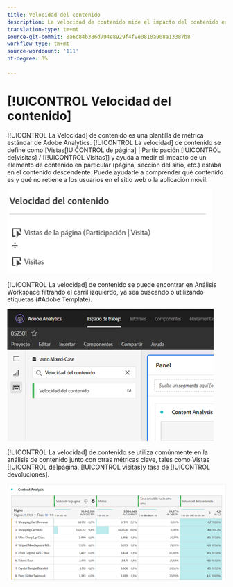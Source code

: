 ```yaml
---
title: Velocidad del contenido
description: La velocidad de contenido mide el impacto del contenido en el contenido descendente.
translation-type: tm+mt
source-git-commit: 8a6c84b386d794e8929f4f9e0810a908a13387b8
workflow-type: tm+mt
source-wordcount: '111'
ht-degree: 3%

---
```



# [!UICONTROL Velocidad del contenido]

[!UICONTROL La Velocidad] de contenido es una plantilla de métrica estándar de Adobe Analytics. [!UICONTROL La velocidad] de contenido se define como [Vistas[!UICONTROL de página] | Participación [!UICONTROL de]visitas] / [[!UICONTROL Visitas]] y ayuda a medir el impacto de un elemento de contenido en particular (página, sección del sitio, etc.) estaba en el contenido descendente. Puede ayudarle a comprender qué contenido es y qué no retiene a los usuarios en el sitio web o la aplicación móvil.

![](assets/cont-velo-1.png)

[!UICONTROL La velocidad] de contenido se puede encontrar en Análisis Workspace filtrando el carril izquierdo, ya sea buscando o utilizando etiquetas (#Adobe Template).

![](assets/cont-velo-2.png)

[!UICONTROL La velocidad] de contenido se utiliza comúnmente en la análisis de contenido junto con otras métricas clave, tales como Vistas [!UICONTROL de]página, [!UICONTROL visitas]y tasa de [!UICONTROL devoluciones].

![](assets/cont-velo-3.png)